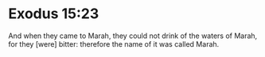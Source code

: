 # Exodus 15:23

And when they came to Marah, they could not drink of the waters of Marah, for they [were] bitter: therefore the name of it was called Marah.